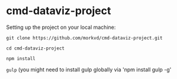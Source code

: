 # cmd-dataviz-project
Setting up the project on your local machine:


`git clone https://github.com/morkvd/cmd-dataviz-project.git`


`cd cmd-dataviz-project`


`npm install`


`gulp`
(you might need to install gulp globally via 'npm install gulp -g'